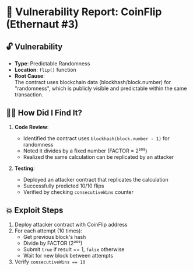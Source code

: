 # 🎯 Vulnerability Report: CoinFlip (Ethernaut #3)

## 🔓 Vulnerability  
- **Type**: Predictable Randomness  
- **Location**: `flip()` function  
- **Root Cause**:  
  The contract uses blockchain data (blockhash/block.number) for "randomness", which is publicly visible and predictable within the same transaction.

## 🕵️‍♂️ How Did I Find It?  
1. **Code Review**:  
   - Identified the contract uses `blockhash(block.number - 1)` for randomness
   - Noted it divides by a fixed number (FACTOR = 2²⁵⁵)
   - Realized the same calculation can be replicated by an attacker

2. **Testing**:  
   - Deployed an attacker contract that replicates the calculation
   - Successfully predicted 10/10 flips
   - Verified by checking `consecutiveWins` counter

## 💥 Exploit Steps  
1. Deploy attacker contract with CoinFlip address  
2. For each attempt (10 times):  
   - Get previous block's hash  
   - Divide by FACTOR (2²⁵⁵)  
   - Submit `true` if result == 1, `false` otherwise  
   - Wait for new block between attempts  
3. Verify `consecutiveWins == 10`  

